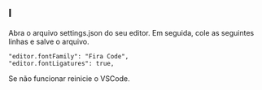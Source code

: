 ## I
Abra o arquivo settings.json do seu editor. Em seguida, cole as seguintes linhas e salve o arquivo.

```
"editor.fontFamily": "Fira Code",
"editor.fontLigatures": true,
```

Se não funcionar reinicie o VSCode.
